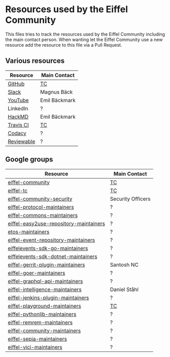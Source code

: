 # Resources used by the Eiffel Community

This files tries to track the resources used by the Eiffel Community including the main contact person. When wanting let the Eiffel Community use a new resource add the resource to this file via a Pull Request.

## Various resources

| Resource                                                                           | Main Contact                                                                                              |
|------------------------------------------------------------------------------------|-----------------------------------------------------------------------------------------------------------|
| [GitHub](https://github.com/eiffel-community)                                      | [TC](https://github.com/eiffel-community/community/blob/master/GOVERNANCE.md#technical-committee-members) |
| [Slack](https://eiffel-workspace.slack.com/)                                       | Magnus Bäck                                                                                               |
| [YouTube](https://www.youtube.com/@EiffelCommunity)                                | Emil Bäckmark                                                                                             |
| LinkedIn                                                                           | ?                                                                                                         |
| [HackMD](https://hackmd.io/team/eiffel-community?nav=overview)                     | Emil Bäckmark                                                                                             |
| [Travis CI](https://app.travis-ci.com/organizations/eiffel-community/repositories) | [TC](https://github.com/eiffel-community/community/blob/master/GOVERNANCE.md#technical-committee-members) |
| [Codacy](https://app.codacy.com/)                                                  | ?                                                                                                         |
| [Reviewable](https://reviewable.io/)                                               | ?                                                                                                         |

## Google groups

| Resource                                                                                                 | Main Contact                                                                                              |
|----------------------------------------------------------------------------------------------------------|-----------------------------------------------------------------------------------------------------------|
| [eiffel-community](https://groups.google.com/g/eiffel-community)                                         | [TC](https://github.com/eiffel-community/community/blob/master/GOVERNANCE.md#technical-committee-members) |
| [eiffel-tc](https://groups.google.com/g/eiffel-tc)                                                       | [TC](https://github.com/eiffel-community/community/blob/master/GOVERNANCE.md#technical-committee-members) |
| [eiffel-community-security](mailto:eiffel-community-security@googlegroups.com)                           | Security Officers                                                                                         |
| [eiffel-protocol-maintainers](mailto:eiffel-protocol-maintainers@googlegroups.com)                       | ?                                                                                                         |                       
| [eiffel-commons-maintainers](mailto:eiffel-commons-maintainers@googlegroups.com)                         | ?                                                                                                         |                         
| [eiffel-easy2use-repository-maintainers](mailto:eiffel-easy2use-repository-maintainers@googlegroups.com) | ?                                                                                                         |
| [etos-maintainers](mailto:etos-maintainers@googlegroups.com)                                             | ?                                                                                                         |                                             
| [eiffel-event-repository-maintainers](mailto:eiffel-event-repository-maintainers@googlegroups.com)       | ?                                                                                                         |       
| [eiffelevents-sdk-go-maintainers](mailto:eiffelevents-sdk-go-maintainers@googlegroups.com)               | ?                                                                                                         |               
| [eiffelevents-sdk-dotnet-maintainers](mailto:eiffelevents-sdk-dotnet-maintainers@googlegroups.com)       | ?                                                                                                         |       
| [eiffel-gerrit-plugin-maintainers](mailto:eiffel-gerrit-plugin-maintainers@googlegroups.com)             | Santosh NC                                                                                                |             
| [eiffel-goer-maintainers](mailto:eiffel-goer-maintainers@googlegroups.com)                               | ?                                                                                                         |                               
| [eiffel-graphql-api-maintainers](mailto:eiffel-graphql-api-maintainers@googlegroups.com)                 | ?                                                                                                         |                 
| [eiffel-intelligence-maintainers](mailto:eiffel-intelligence-maintainers@googlegroups.com)               | Daniel Ståhl                                                                                              |               
| [eiffel-jenkins-plugin-maintainers](mailto:eiffel-jenkins-plugin-maintainers@googlegroups.com)           | ?                                                                                                         |           
| [eiffel-playground-maintainers](mailto:eiffel-playground-maintainers@googlegroups.com)                   | [TC](https://github.com/eiffel-community/community/blob/master/GOVERNANCE.md#technical-committee-members) |                   
| [eiffel-pythonlib-maintainers](mailto:eiffel-pythonlib-maintainers@googlegroups.com)                     | ?                                                                                                         |                     
| [eiffel-remrem-maintainers](mailto:eiffel-remrem-maintainers@googlegroups.com)                           | ?                                                                                                         |                           
| [eiffel-community-maintainers](mailto:eiffel-community-maintainers@googlegroups.com)                     | ?                                                                                                         |                     
| [eiffel-sepia-maintainers](mailto:eiffel-sepia-maintainers@googlegroups.com)                             | ?                                                                                                         |                             
| [eiffel-vici-maintainers](mailto:eiffel-vici-maintainers@googlegroups.com)                               | ?                                                                                                         |

